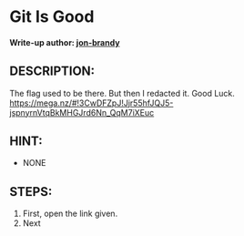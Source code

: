 # Git Is Good
#### Write-up author: [jon-brandy](https://github.com/jon-brandy)
## DESCRIPTION:
The flag used to be there. But then I redacted it. Good Luck. https://mega.nz/#!3CwDFZpJ!Jjr55hfJQJ5-jspnyrnVtqBkMHGJrd6Nn_QqM7iXEuc
## HINT:
- NONE
## STEPS:
1. First, open the link given.
2. Next 
